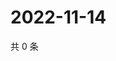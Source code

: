 # 2022-11-14

共 0 条

<!-- BEGIN WEIBO -->
<!-- 最后更新时间 Mon Nov 14 2022 21:46:46 GMT+0800 (China Standard Time) -->

<!-- END WEIBO -->
